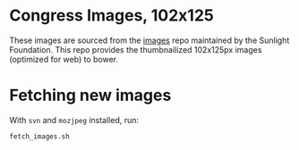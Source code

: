 # Congress Images, 102x125

These images are sourced from the [images](https://github.com/unitedstates/images) repo maintained by the Sunlight Foundation. This repo provides the thumbnailized 102x125px images (optimized for web) to bower.

# Fetching new images

With `svn` and `mozjpeg` installed, run:

    fetch_images.sh

